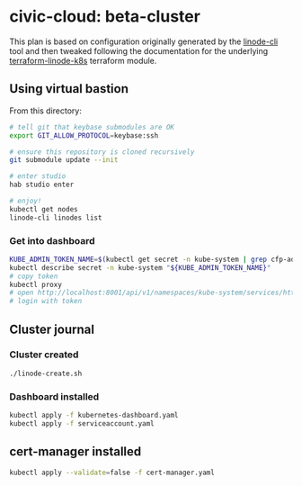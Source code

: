 # civic-cloud: beta-cluster

This plan is based on configuration originally generated by the [linode-cli](https://github.com/linode/linode-cli) tool and then tweaked following the documentation for the underlying [terraform-linode-k8s](https://github.com/linode/terraform-linode-k8s) terraform module.

## Using virtual bastion

From this directory:

```bash
# tell git that keybase submodules are OK
export GIT_ALLOW_PROTOCOL=keybase:ssh

# ensure this repository is cloned recursively
git submodule update --init

# enter studio
hab studio enter

# enjoy!
kubectl get nodes
linode-cli linodes list
```

### Get into dashboard

```bash
KUBE_ADMIN_TOKEN_NAME=$(kubectl get secret -n kube-system | grep cfp-admin-token | awk '{print $1}')
kubectl describe secret -n kube-system "${KUBE_ADMIN_TOKEN_NAME}"
# copy token
kubectl proxy
# open http://localhost:8001/api/v1/namespaces/kube-system/services/https:kubernetes-dashboard:/proxy/#!/login
# login with token
```

## Cluster journal

### Cluster created

```bash
./linode-create.sh
```

### Dashboard installed

```bash
kubectl apply -f kubernetes-dashboard.yaml
kubectl apply -f serviceaccount.yaml
```

## cert-manager installed

```bash
kubectl apply --validate=false -f cert-manager.yaml
```
